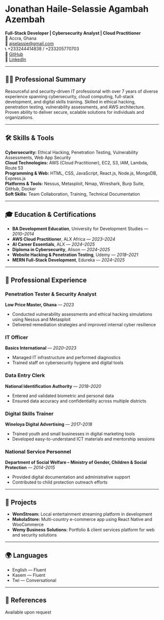 
# Jonathan Haile-Selassie Agambah Azembah

**Full-Stack Developer | Cybersecurity Analyst | Cloud Practitioner**  
📍 Accra, Ghana  
📧 ajselassie@gmail.com  
📞 +233244414838 / +233205770703  
🔗 [GitHub](https://github.com/Blunttree-Gh)  
🔗 [LinkedIn](https://www.linkedin.com/in/jonathan-haile-selassie-agambah-azembah)

---

## 👨‍💼 Professional Summary
Resourceful and security-driven IT professional with over 7 years of diverse experience spanning cybersecurity, cloud computing, full-stack development, and digital skills training. Skilled in ethical hacking, penetration testing, vulnerability assessments, and AWS architecture. Proven ability to deliver secure, scalable solutions for individuals and organizations.

---

## 🛠️ Skills & Tools
**Cybersecurity:** Ethical Hacking, Penetration Testing, Vulnerability Assessments, Web App Security  
**Cloud Technologies:** AWS (Cloud Practitioner), EC2, S3, IAM, Lambda, Route 53  
**Programming & Web:** HTML, CSS, JavaScript, React.js, Node.js, MongoDB, Express.js  
**Platforms & Tools:** Nessus, Metasploit, Nmap, Wireshark, Burp Suite, GitHub, Docker  
**Soft Skills:** Team Collaboration, Training, Technical Documentation

---

## 🎓 Education & Certifications
- **BA Development Education**, University for Development Studies — *2010–2014*  
- **AWS Cloud Practitioner**, ALX Africa — *2023–2024*  
- **AI Career Essentials**, ALX — *2024–2025*  
- **Diploma in Cybersecurity**, Alison — *2024–2025*  
- **Website Hacking & Penetration Testing**, Udemy — *2018–2021*  
- **MERN Full-Stack Development**, Edureka — *2024–2025*

---

## 💼 Professional Experience

### Penetration Tester & Security Analyst  
**Low Price Master, Ghana** — *2023*  
- Conducted vulnerability assessments and ethical hacking simulations using Nessus and Metasploit  
- Delivered remediation strategies and improved internal cyber resilience

### IT Officer  
**Basics International** — *2020–2023*  
- Managed IT infrastructure and performed diagnostics  
- Trained staff on cybersecurity hygiene and digital tools

### Data Entry Clerk  
**National Identification Authority** — *2018–2020*  
- Entered and validated biometric and personal data  
- Ensured data accuracy and confidentiality across multiple districts

### Digital Skills Trainer  
**Wineloya Digital Advertising** — *2017–2018*  
- Trained youth and small businesses in digital marketing tools  
- Developed easy-to-understand ICT materials and mentorship sessions

### National Service Personnel  
**Department of Social Welfare – Ministry of Gender, Children & Social Protection** — *2014–2015*  
- Provided digital documentation and administrative support  
- Contributed to child protection outreach efforts

---

## 📂 Projects
- **WemStream:** Local entertainment streaming platform in development  
- **MakolaStore:** Multi-country e-commerce app using React Native and WooCommerce  
- **Wemy Business Solutions:** Portfolio & client services platform for web and security solutions

---

## 🌍 Languages
- English — Fluent  
- Kasem — Fluent  
- Twi — Conversational

---

## 📄 References
Available upon request
